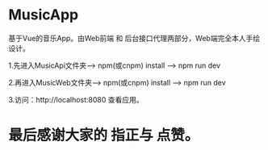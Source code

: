 # MusicApp
基于Vue的音乐App。由Web前端 和 后台接口代理两部分，Web端完全本人手绘设计。

1.先进入MusicApi文件夹——> npm(或cnpm) install ——> npm run dev

2.再进入MusicWeb文件夹——> npm(或cnpm) install ——> npm run dev

3.访问：http://localhost:8080 查看应用。
 
# 最后感谢大家的 指正与 点赞。
